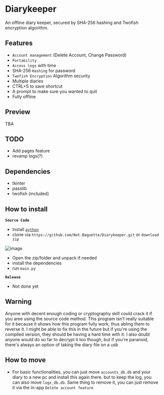 # Diarykeeper
An offline diary keeper, secured by SHA-256 hashing and Twofish encryption algorithm.

## Features
- `Account management` (Delete Account, Change Password)
- `Portability`
- `Access logs` with time
- SHA-256 `Hashing` for password
- `Twofish Encryption` Algorithm security
- Multiple diaries
- CTRL+S to save shortcut
- A prompt to make sure you wanted to quit
- Fully offline

## Preview
TBA

## TODO
- Add pages feature
- revamp logs(?)

## Dependencies
- tkinter
- passlib
- twofish (included)

## How to install
**`Source Code`**
- Install [`python`](https://www.python.org/downloads/)
- clone via `https://github.com/Not-Baguette/Diarykeeper.git` or `download zip`

![image](https://user-images.githubusercontent.com/94969176/210039816-198fdf21-a270-4ccd-aaf8-62fa8e3e2901.png)

- Open the zip/folder and unpack if needed
- install the dependencies
- run `main.py`

**`Release`**
- Not done yet


## Warning
Anyone with decent enough coding or cryptography skill could crack it if you aree using the source code method. This program isn't really suitable for it because it shows how this program fully work, thus abling them to reverse it. I might be able to fix this in the future but if you're using the compiled version, they should be having a hard time with it. I also doubt anyone would do so far to decrypt it too though, but if you're paranoid, there's always an option of taking the diary file on a usb

## How to move
- For basic functionalities, you can just move `accounts_db.db` and your diary to a new pc and install this again there. but to keep the log, you can also move `logs_db.db`. Same thing to remove it, you can just remove it via the in-app `Delete account feature`

